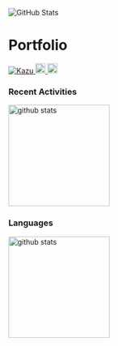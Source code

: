 ![GitHub Stats](https://your-vercel-app.vercel.app/api?username=kujiKazuaki&show_icons=true&count_private=true&force_cache_clear=true)

# Portfolio

<p align="left">
  <a href="https://github.com/kujiKazuaki/Kazu">
    <img src="https://komarev.com/ghpvc/?username=Kazu" alt="Kazu" />
  </a>
  <a href="http://qiita.com/Cookie_Iwate">
    <img height="20" src="https://qiita-badge.apiapi.app/s/yutkat/posts.svg" />
  </a> 
  <a href="http://qiita.com/Cookie_Iwate">
    <img height="20" src="https://qiita-badge.apiapi.app/s/Cookie_Iwate/contributions.svg" />
  </a>               
</p>

### Recent Activities

<p align="left">
  <a href="https://github.com/anuraghazra/github-readme-stats">
    <img alt="github stats" height="200" src="https://github-readme-stats-zeta-ten-73.vercel.app/api?username=kujiKazuaki" />
  </a>
</p>

### Languages

<p align="left">
  <a href="https://github.com/anuraghazra/github-readme-stats">
    <img alt="github stats" height="200" src="https://github-readme-stats-zeta-ten-73.vercel.app/api/top-langs/?username=kujiKazuaki&layout=compact" />
  </a>
</p>
